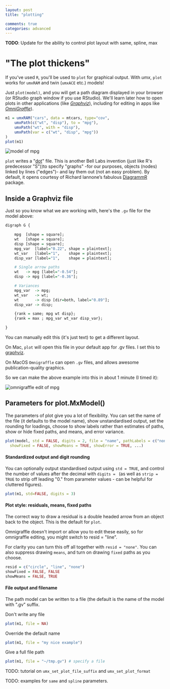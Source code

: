 ```yaml
---
layout: post
title: "plotting"

comments: true
categories: advanced
---
```


**TODO**: Update for the ability to control plot layout with same, spline, max

# "The plot thickens"

If you've used `R`, you'll be used to `plot` for graphical output. With *umx*, `plot` works for `umxRAM` and twin (`umxACE` etc.) models!

Just `plot(model)`, and you will get a path diagram displayed in your browser (or RStudio graph window if you use RStudio). We'll learn later how to open plots in other applications (like *[Graphviz](https://www.graphviz.org)*), including for editing in apps like *[OmniGraffle](https://www.omnigroup.com/omnigraffle)*).

```R
m1 = umxRAM("cars", data = mtcars, type="cov",
	umxPath(c("wt", "disp"), to = "mpg"),
	umxPath("wt", with = "disp"),
	umxPath(var = c("wt", "disp", "mpg"))
)
plot(m1)
```

![model of mpg](/media/plot_the_plot_thickens/1simpleModel.png "A model of Miles/gallon")

`plot` writes a "[dot](http://graphviz.org/content/dot-language)" file. This is another Bell Labs invention (just like R's predecessor "S"))to specify "graphs" -for our purposes, objects (nodes) linked by lines ("edges")- and lay them out (not an easy problem). By default, it opens courtesy of Richard Iannone&rsquo;s fabulous [DiagrammR](https://CRAN.R-project.org/package=DiagrammeR) package.

## Inside a Graphviz file

Just so you know what we are working with, here's the `.gv` file for the model above:

```R
digraph G {

	mpg  [shape = square];
	wt   [shape = square];
	disp [shape = square];
	mpg_var  [label="0.22", shape = plaintext];
	wt_var   [label="1",    shape = plaintext];
	disp_var [label="1",    shape = plaintext];

	# Single arrow paths
	wt   -> mpg [label="-0.54"];
	disp -> mpg [label="-0.36"];

	# Variances
	mpg_var  -> mpg;
	wt_var   -> wt;
	wt       -> disp [dir=both, label="0.89"];
	disp_var -> disp;

	{rank = same; mpg wt disp};
	{rank = max ; mpg_var wt_var disp_var};

}
```

You can manually edit this (it's just text) to get a different layout.

On Mac, `plot` will open this file in your default app for .gv files. I set this to [graphviz](http://graphviz.org).

On MacOS `Omnigraffle` can open `.gv` files, and allows awesome publication-quality graphics. 

So we can make the above example into this in about 1 minute (I timed it):


![omnigraffle edit of mpg](/media/plot_the_plot_thickens/1simpleModel_omnigraffle.png "A Neat model of Miles/gallon")

## Parameters for plot.MxModel()

The parameters of plot give you a lot of flexibility. You can set the name of the file (it defaults to the model name), show unstandardised output, set the rounding for loadings, choose to show labels rather than estimates of paths, show or hide fixed paths, and means, and error variance.

```R
plot(model, std = FALSE, digits = 2, file = "name", pathLabels = c("none", "labels", "both"),
  showFixed = FALSE, showMeans = TRUE, showError = TRUE, ...)

```

#### Standardized output and digit rounding

You can optionally output standardised output using `std = TRUE`, and control the number of values after the decimal with `digits = ` (as well as `strip = TRUE` to strip off leading "0." from parameter values - can be helpful for cluttered figures).

```r
plot(m1, std=FALSE, digits = 3)
```

#### Plot style: residuals, means, fixed paths

The correct way to draw a residual is a double headed arrow from an object back to the object. This is the default for `plot`.

Omnigraffle doesn't import or allow you to edit these easily, so for omnigraffle editing, you might switch to resid = "line".

For clarity you can turn this off all together with `resid = "none"`.  You can also suppress drawing `means`, and turn on drawing `fixed` paths as you choose.

```r
resid = c("circle", "line", "none")
showFixed = FALSE, FALSE
showMeans = FALSE, TRUE
```

#### File output and filename

The path model can be written to a file (the default is the name of the model with ".gv" suffix.

Don't write any file

```r
plot(m1, file = NA)
```

Override the default name

```r
plot(m1, file = "my nice example") 

```

Give a full file path

```r
plot(m1, file = "~/tmp.gv") # specify a file

```

TODO:  tutorial on `umx_set_plot_file_suffix` and `umx_set_plot_format`

TODO:  examples for `same` and `spline` parameters.
